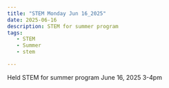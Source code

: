 ```yaml
---
title: "STEM Monday Jun 16_2025"
date: 2025-06-16
description: STEM for summer program
tags:
   - STEM
   - Summer
   - stem

---
```

Held STEM for summer program June 16, 2025 3-4pm
